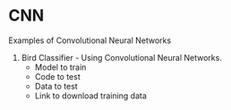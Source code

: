 # CNN
Examples of Convolutional Neural Networks

1. Bird Classifier - Using Convolutional Neural Networks. 
	- Model to train
	- Code to test
	- Data to test
	- Link to download training data
